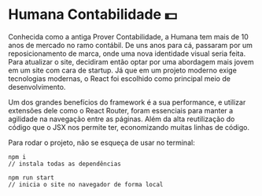# Humana Contabilidade 💵

Conhecida como a antiga Prover Contabilidade, a Humana tem mais de 10 anos de mercado no ramo contábil. De uns anos para cá, passaram por um reposicionamento de marca, onde uma nova identidade visual seria feita. Para atualizar o site, decidiram então optar por uma abordagem mais jovem em um site com cara de startup. Já que em um projeto moderno exige tecnologias modernas, o React foi escolhido como principal meio de desenvolvimento.

Um dos grandes benefícios do framework é a sua performance, e utilizar extensões dele como o React Router, foram essenciais para manter a agilidade na navegação entre as páginas. Além da alta reutilização do código que o JSX nos permite ter, economizando muitas linhas de código. 

Para rodar o projeto, não se esqueça de usar no terminal:

~~~
npm i
// instala todas as dependências
~~~

~~~
npm run start 
// inicia o site no navegador de forma local
~~~



